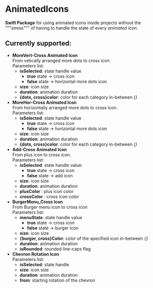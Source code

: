 # AnimatedIcons

**Swift Package** for using animated icons inside projects without the """stress""" of having to handle the state of every *animated icon*.
## Currently supported:
 - **MoreVert-Cross Animated Icon**<br>From vetically arranged more dots to cross icon.<br>Parameters list:
     - **isSelected**: state handle value
         - **true** state -> cross icon
         - **false** state -> horizontal more dots icon
     - **size**: icon size
     - **duration**: animation duration
     - **{dots, cross}color**: color for each category in-between _{}_
 - **MoreHor-Cross Animated Icon**<br>From horizontally arranged more dots to cross icon.<br>Parameters list:
     - **isSelected**: state handle value
         - **true** state -> cross icon
         - **false** state -> horizontal more dots icon
     - **size**: icon size
     - **duration**: animation duration
     - **{dots, cross}color**: color for each category in-between _{}_
 - **Add-Cross Animated Icon**<br>From plus icon to cross icon.<br>Parameters list:
    - **isSelected**: state handle value:
        - **true** state -> cross icon
        - **false** state -> add icon
    - **size**: icon size
    - **duration**: animation duration
    - **plusColor** : plus icon color
    - **crossColor** : cross icon color
 - **BurgerMenu_Cross Icon**<br>From Burger menu icon to cross icon<br> Parameters list:
    - **menuState**: state handle value
         - **true** state -> cross icon
         - **false** state -> burger icon
    - **size**: icon size
    - **{burger, cross}Color**: color of the specified icon in-between _{}_
    - **duration**: animation duration
    - **isRounded**: rounded line-caps flag
 - **Chevron Rotation Icon** <br> Parameters list:
    - **isSelected**: state handle
    - **size**: icon size
    - **duration**: animation duration
    - **from**: starting rotation of the chevron
